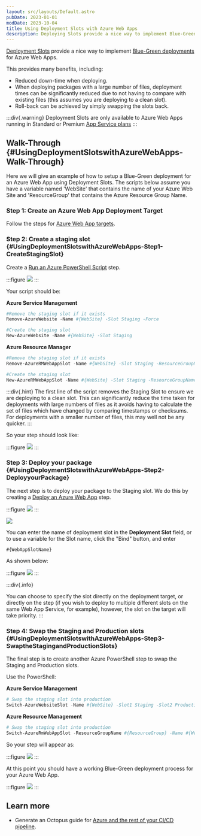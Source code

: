 ```yaml
---
layout: src/layouts/Default.astro
pubDate: 2023-01-01
modDate: 2023-10-04
title: Using Deployment Slots with Azure Web Apps
description: Deploying Slots provide a nice way to implement Blue-Green deployments for Azure Web Apps.
---
```


[Deployment Slots](https://azure.microsoft.com/en-us/documentation/articles/web-sites-staged-publishing/) provide a nice way to implement [Blue-Green deployments](http://martinfowler.com/bliki/BlueGreenDeployment.html) for Azure Web Apps.

This provides many benefits, including:

- Reduced down-time when deploying.
- When deploying packages with a large number of files, deployment times can be significantly reduced due to not having to compare with existing files (this assumes you are deploying to a clean slot).
- Roll-back can be achieved by simply swapping the slots back.

:::div{.warning}
Deployment Slots are only available to Azure Web Apps running in Standard or Premium [App Service plans](https://azure.microsoft.com/en-us/pricing/details/app-service/plans/)
:::

## Walk-Through {#UsingDeploymentSlotswithAzureWebApps-Walk-Through}

Here we will give an example of how to setup a Blue-Green deployment for an Azure Web App using Deployment Slots.
The scripts below assume you have a variable named 'WebSite' that contains the name of your Azure Web Site and 'ResourceGroup' that contains the Azure Resource Group Name.

### Step 1: Create an Azure Web App Deployment Target

Follow the steps for [Azure Web App targets](/docs/infrastructure/deployment-targets/azure/web-app-targets).

### Step 2: Create a staging slot {#UsingDeploymentSlotswithAzureWebApps-Step1-CreateStagingSlot}

Create a [Run an Azure PowerShell Script](/docs/deployments/azure/running-azure-powershell) step.

:::figure
![](/docs/deployments/azure/deploying-a-package-to-an-azure-web-app/azure-powershell-script-step.png)
:::

Your script should be:

**Azure Service Management**

```powershell
#Remove the staging slot if it exists
Remove-AzureWebsite -Name #{WebSite} -Slot Staging -Force

#Create the staging slot
New-AzureWebsite -Name #{WebSite} -Slot Staging
```

**Azure Resource Manager**

```powershell
#Remove the staging slot if it exists
Remove-AzureRMWebAppSlot -Name #{WebSite} -Slot Staging -ResourceGroupName #{ResourceGroup} -Force -ErrorAction Continue

#Create the staging slot
New-AzureRMWebAppSlot -Name #{WebSite} -Slot Staging -ResourceGroupName #{ResourceGroup}
```

:::div{.hint}
The first line of the script removes the Staging Slot to ensure we are deploying to a clean slot. This can significantly reduce the time taken for deployments with large numbers of files as it avoids having to calculate the set of files which have changed by comparing timestamps or checksums. For deployments with a smaller number of files, this may well not be any quicker.
:::

So your step should look like:

:::figure
![](/docs/deployments/azure/deploying-a-package-to-an-azure-web-app/azure-remove-staging-slot-script.png)
:::

### Step 3: Deploy your package {#UsingDeploymentSlotswithAzureWebApps-Step2-DeployyourPackage}

The next step is to deploy your package to the Staging slot.  We do this by creating a [Deploy an Azure Web App](/docs/deployments/azure/deploying-a-package-to-an-azure-web-app) step.

:::figure
![](/docs/deployments/azure/deploying-a-package-to-an-azure-web-app/deploy-azure-web-app-step.png)
:::

![](/docs/deployments/azure/deploying-a-package-to-an-azure-web-app/azure-web-app-selector-with-slot.png)

You can enter the name of deployment slot in the **Deployment Slot** field, or to use a variable for the Slot name, click the "Bind" button, and enter

```
#{WebAppSlotName}
```

As shown below:

:::figure
![](/docs/deployments/azure/deploying-a-package-to-an-azure-web-app/azure-web-app-slot-binding.png)
:::

:::div{.info}

You can choose to specify the slot directly on the deployment target, or directly on the step (if you wish to deploy to multiple different slots on the same Web App Service, for example), however, the slot on the target will take priority.
:::

### Step 4: Swap the Staging and Production slots {#UsingDeploymentSlotswithAzureWebApps-Step3-SwaptheStagingandProductionSlots}

The final step is to create another Azure PowerShell step to swap the Staging and Production slots.

Use the PowerShell:

**Azure Service Management**

```powershell
# Swap the staging slot into production
Switch-AzureWebsiteSlot -Name #{WebSite} -Slot1 Staging -Slot2 Production -Force
```

**Azure Resource Management**

```powershell
# Swap the staging slot into production
Switch-AzureRmWebAppSlot -ResourceGroupName #{ResourceGroup} -Name #{Website} -SourceSlotName Staging -DestinationSlotName Production
```

So your step will appear as:

:::figure
![](/docs/deployments/azure/deploying-a-package-to-an-azure-web-app/azure-web-app-swap-slots-script.png)
:::

At this point you should have a working Blue-Green deployment process for your Azure Web App.

:::figure
![](/docs/deployments/azure/deploying-a-package-to-an-azure-web-app/azure-web-app-with-slots-process.png)
:::

## Learn more

- Generate an Octopus guide for [Azure and the rest of your CI/CD pipeline](https://octopus.com/docs/guides?destination=Azure%20websites).


